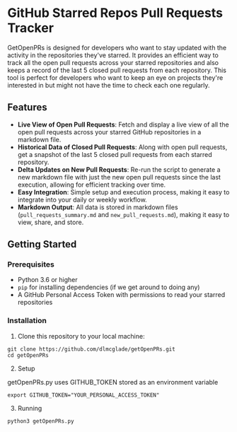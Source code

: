 # GitHub Starred Repos Pull Requests Tracker

GetOpenPRs is designed for developers who want to stay updated with the activity in the repositories they've starred. It provides an efficient way to track all the open pull requests across your starred repositories and also keeps a record of the last 5 closed pull requests from each repository. This tool is perfect for developers who want to keep an eye on projects they're interested in but might not have the time to check each one regularly.

## Features

- **Live View of Open Pull Requests**: Fetch and display a live view of all the open pull requests across your starred GitHub repositories in a markdown file.
- **Historical Data of Closed Pull Requests**: Along with open pull requests, get a snapshot of the last 5 closed pull requests from each starred repository.
- **Delta Updates on New Pull Requests**: Re-run the script to generate a new markdown file with just the new open pull requests since the last execution, allowing for efficient tracking over time.
- **Easy Integration**: Simple setup and execution process, making it easy to integrate into your daily or weekly workflow.
- **Markdown Output**: All data is stored in markdown files (`pull_requests_summary.md` and `new_pull_requests.md`), making it easy to view, share, and store.

## Getting Started

### Prerequisites

- Python 3.6 or higher
- `pip` for installing dependencies (if we get around to doing any)
- A GitHub Personal Access Token with permissions to read your starred repositories

### Installation

1. Clone this repository to your local machine:

```
git clone https://github.com/dlmcglade/getOpenPRs.git
cd getOpenPRs
```

2. Setup

getOpenPRs.py uses GITHUB_TOKEN stored as an environment variable

```
export GITHUB_TOKEN="YOUR_PERSONAL_ACCESS_TOKEN"
```


3. Running

```
python3 getOpenPRs.py
```
